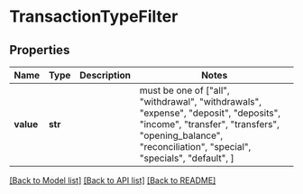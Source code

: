 # TransactionTypeFilter


## Properties
Name | Type | Description | Notes
------------ | ------------- | ------------- | -------------
**value** | **str** |  |  must be one of ["all", "withdrawal", "withdrawals", "expense", "deposit", "deposits", "income", "transfer", "transfers", "opening_balance", "reconciliation", "special", "specials", "default", ]

[[Back to Model list]](../README.md#documentation-for-models) [[Back to API list]](../README.md#documentation-for-api-endpoints) [[Back to README]](../README.md)


